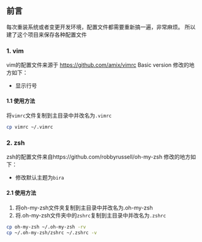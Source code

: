 ## 前言
每次重装系统或者变更开发环境，配置文件都需要重新搞一遍，非常麻烦。
所以建了这个项目来保存各种配置文件

### 1. vim
vim的配置文件来源于 https://github.com/amix/vimrc Basic version
修改的地方如下：
- 显示行号

#### 1.1 使用方法
将`vimrc`文件复制到主目录中并改名为`.vimrc`
```bash
cp vimrc ~/.vimrc
```

### 2. zsh
zsh的配置文件来自https://github.com/robbyrussell/oh-my-zsh
修改的地方如下：
- 修改默认主题为`bira`


#### 2.1 使用方法
1. 将oh-my-zsh文件夹复制到主目录中并改名为.oh-my-zsh
2. 将.oh-my-zsh文件夹中的`zshrc`复制到主目录中并改名为`.zshrc`

```bash
cp oh-my-zsh ~/.oh-my-zsh -rv
cp ~/.oh-my-zsh/zshrc ~/.zshrc -v
```

